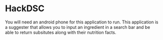 # HackDSC
You will need an android phone for this application to run.
This application is a suggester that allows you to input an ingredient in a search bar and be able to return subsitutes along with their nutrition facts.
